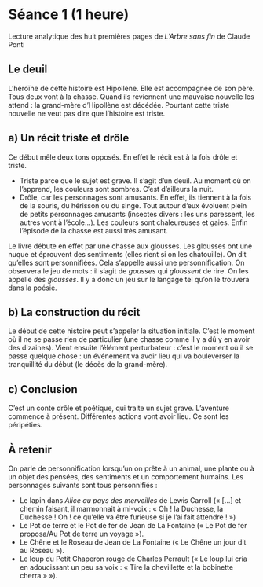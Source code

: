 # Séance 1 (1 heure)
 
Lecture analytique des huit premières pages de *L’Arbre sans fin* de Claude Ponti
 
## Le deuil
 
L’héroïne de cette histoire est Hipollène. Elle est accompagnée de son père. Tous deux vont à la chasse. Quand ils reviennent une mauvaise nouvelle les attend : la grand-mère d’Hipollène est décédée. Pourtant cette triste nouvelle ne veut pas dire que l’histoire est triste.
 
## a) Un récit triste et drôle
 
Ce début mêle deux tons opposés. En effet le récit est à la fois drôle et triste.
 
- Triste parce que le sujet est grave. Il s’agit d’un deuil. Au moment où on l’apprend, les couleurs sont sombres. C’est d’ailleurs la nuit.
- Drôle, car les personnages sont amusants. En effet, ils tiennent à la fois de la souris, du hérisson ou du singe. Tout autour d’eux évoluent plein de petits personnages amusants (insectes divers : les uns paressent, les autres vont à l’école…). Les couleurs sont chaleureuses et gaies. Enfin l’épisode de la chasse est aussi très amusant.
 
Le livre débute en effet par une chasse aux glousses. Les glousses ont une nuque et éprouvent des sentiments (elles rient si on les chatouille). On dit qu’elles sont personnifiées. Cela s’appelle aussi une personnification. On observera le jeu de mots : il s’agit de *gousses* qui *gloussent* de rire. On les appelle des *glousses*. Il y a donc un jeu sur le langage tel qu’on le trouvera dans la poésie.
 
## b) La construction du récit
 
Le début de cette histoire peut s’appeler la situation initiale. C’est le moment où il ne se passe rien de particulier (une chasse comme il y a dû y en avoir des dizaines). Vient ensuite l’élément perturbateur : c’est le moment où il se passe quelque chose : un événement va avoir lieu qui va bouleverser la tranquillité du début (le décès de la grand-mère).
 
## c) Conclusion
 
C’est un conte drôle et poétique, qui traite un sujet grave.
L’aventure commence à présent. Différentes actions vont avoir lieu. Ce sont les péripéties.
 
## À retenir
 
On parle de personnification lorsqu’un on prête à un animal, une plante ou à un objet des pensées, des sentiments et un comportement humains. Les personnages suivants sont tous personnifiés :
 
- Le lapin dans *Alice au pays des merveilles* de Lewis Carroll (« […] et chemin faisant, il marmonnait à mi-voix : « Oh ! la Duchesse, la Duchesse ! Oh ! ce qu’elle va être furieuse si je l’ai fait attendre ! »)
- Le Pot de terre et le Pot de fer de Jean de La Fontaine (« Le Pot de fer proposa/Au Pot de terre un voyage »).
- Le Chêne et le Roseau de Jean de La Fontaine (« Le Chêne un jour dit au Roseau »).
- Le loup du Petit Chaperon rouge de Charles Perrault (« Le loup lui cria en adoucissant un peu sa voix : « Tire la chevillette et la bobinette cherra.» »).
 